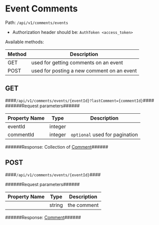 Event Comments
=

Path: `/api/v1/comments/events`  

* Authorization header should be: `AuthToken <access_token>`

Available methods:

|Method|Description|
|------|-----------|
|GET|used for getting comments on an event|
|POST|used for posting a new comment on an event|

GET
-
####`/api/v1/comments/events/{eventId}?lastComment={commentId}`####
######Request parameters######

|Property Name|Type|Description|
|-------------|----|-----------|
|eventId|integer||
|commentId|integer|`optional` used for pagination|

######Response: Collection of [Comment](https://github.com/zazzlife/api-docs/blob/master/objects/comment.md)######

POST
-
####`/api/v1/comments/events/{eventId}`####

######Request parameters######

|Property Name|Type|Description|
|-------------|----|-----------|
||string|the comment|

######Response: [Comment](https://github.com/zazzlife/api-docs/blob/master/objects/comment.md)######
